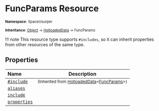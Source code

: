 # FuncParams Resource

<small>**Namespace**: SpaceUsurper</small>

<small>**Inheritance**: [Object](https://docs.microsoft.com/en-us/dotnet/api/system.object?view=netframework-4.5) → [HotloadedData](HotloadedData.md) → FuncParams</small>

!!! note
    This resource type supports `#includes`, so it can inherit properties
    from other resources of the same type.
## Properties

<div markdown="1" class="member-table">

| Name | Description |
| :--- | ----------- |
| [`#include`](HotloadedData-1/Include.md) | <small>(Inherited from [HotloadedData](HotloadedData-1.md)&lt;[FuncParams](FuncParams.md)&gt;)</small> | 
| [`aliases`](FuncParams/Aliases.md) |  | 
| [`include`](FuncParams/Include.md) |  | 
| [`properties`](FuncParams/Properties.md) |  | 

</div>

